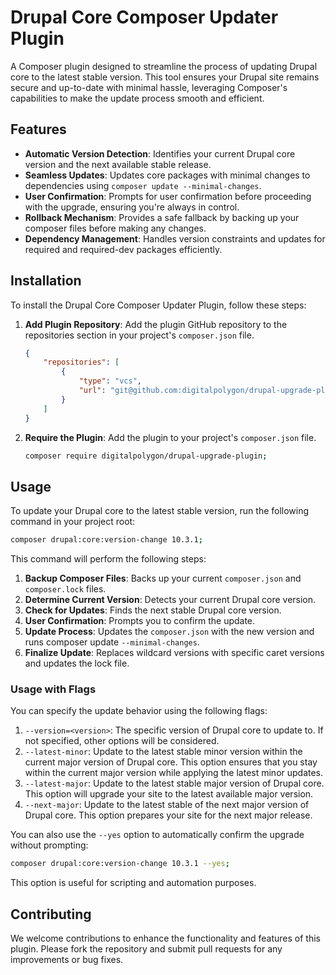 # Drupal Core Composer Updater Plugin

A Composer plugin designed to streamline the process of updating Drupal core to the latest stable version. This tool ensures your Drupal site remains secure and up-to-date with minimal hassle, leveraging Composer's capabilities to make the update process smooth and efficient.

## Features

- **Automatic Version Detection**: Identifies your current Drupal core version and the next available stable release.
- **Seamless Updates**: Updates core packages with minimal changes to dependencies using `composer update --minimal-changes`.
- **User Confirmation**: Prompts for user confirmation before proceeding with the upgrade, ensuring you're always in control.
- **Rollback Mechanism**: Provides a safe fallback by backing up your composer files before making any changes.
- **Dependency Management**: Handles version constraints and updates for required and required-dev packages efficiently.

## Installation

To install the Drupal Core Composer Updater Plugin, follow these steps:

1. **Add Plugin Repository**: Add the plugin GitHub repository to the repositories section in your project's `composer.json` file.

   ```json
   {
       "repositories": [
           {
               "type": "vcs",
               "url": "git@github.com:digitalpolygon/drupal-upgrade-plugin.git"
           }
       ]
   }
   ```

1. **Require the Plugin**: Add the plugin to your project's `composer.json` file.

   ```bash
   composer require digitalpolygon/drupal-upgrade-plugin;
   ```

## Usage

To update your Drupal core to the latest stable version, run the following command in your project root:

```bash
composer drupal:core:version-change 10.3.1;
```

This command will perform the following steps:

1. **Backup Composer Files**: Backs up your current `composer.json` and `composer.lock` files.
2. **Determine Current Version**: Detects your current Drupal core version.
3. **Check for Updates**: Finds the next stable Drupal core version.
4. **User Confirmation**: Prompts you to confirm the update.
5. **Update Process**: Updates the `composer.json` with the new version and runs composer update `--minimal-changes`.
6. **Finalize Update**: Replaces wildcard versions with specific caret versions and updates the lock file.

### Usage with Flags

You can specify the update behavior using the following flags:

1. `--version=<version>`: The specific version of Drupal core to update to. If not specified, other options will be considered.
2. `--latest-minor`: Update to the latest stable minor version within the current major version of Drupal core. This option ensures that you stay within the current major version while applying the latest minor updates.
3. `--latest-major`: Update to the latest stable major version of Drupal core. This option will upgrade your site to the latest available major version.
4. `--next-major`: Update to the latest stable of the next major version of Drupal core. This option prepares your site for the next major release.

You can also use the `--yes` option to automatically confirm the upgrade without prompting:

```bash
composer drupal:core:version-change 10.3.1 --yes;
```
This option is useful for scripting and automation purposes.

## Contributing

We welcome contributions to enhance the functionality and features of this plugin. Please fork the repository and submit pull requests for any improvements or bug fixes.
